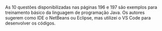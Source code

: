 As 10 questões disponibilizadas nas páginas 196 e 197 são exemplos para treinamento básico da linguagem de programação Java. Os autores sugerem como IDE o NetBeans ou Eclipse, mas utilizei o VS Code para desenvolver os códigos.
